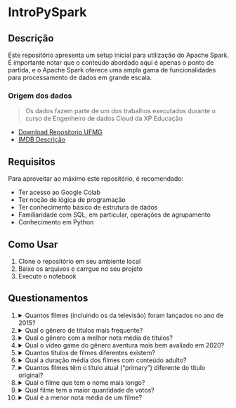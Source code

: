 # IntroPySpark

## Descrição

Este repositório apresenta um setup inicial para utilização do Apache Spark. É importante notar que o conteúdo abordado aqui é apenas o ponto de partida, e o Apache Spark oferece uma ampla gama de funcionalidades para processamento de dados em grande escala.

### Origem dos dados

> Os dados fazem parte de um dos trabalhos executados durante o curso de Engenheiro de dados Cloud da XP Educação

- [Download Repositorio UFMG][1]
- [IMDB Descrição][2]

## Requisitos

Para aproveitar ao máximo este repositório, é recomendado:

- Ter acesso ao Google Colab
- Ter noção de lógica de programação
- Ter conhecimento básico de estrutura de dados
- Familiaridade com SQL, em particular, operações de agrupamento
- Conhecimento em Python

## Como Usar

1. Clone o repositório em seu ambiente local
2. Baixe os arquivos e carrgue no seu projeto
3. Execute o notebook

## Questionamentos

1. <details><summary>Quantos filmes (incluindo os da televisão) foram lançados no ano de 2015?</summary>
    Resposta: 19987</details>
2. <details><summary>Qual o gênero de títulos mais frequente?</summary>
    Resposta: Drama</details>
3. <details><summary>Qual o gênero com a melhor nota média de títulos?</summary>
    Resposta: History</details>
4. <details><summary>Qual o vídeo game do gênero aventura mais bem avaliado em 2020?</summary>
    Resposta: Half-Life: Alyx</details>
5. <details><summary>Quantos títulos de filmes diferentes existem?</summary>
    Resposta: 3931670</details>
6. <details><summary>Qual a duração média dos filmes com conteúdo adulto?</summary>
    Resposta: 92,79 minutos</details>
7. <details><summary>Quantos filmes têm o título atual (“primary”) diferente do título original?</summary>
    Resposta: 125056</details>
8. <details><summary>Qual o filme que tem o nome mais longo?</summary>
    Resposta: tt12985206</details>
9. <details><summary>Qual filme tem a maior quantidade de votos?</summary>
    Resposta: tt0111161</details>

10. <details><summary>Qual é a menor nota média de um filme?</summary>
    Resposta: 1.0 </details>
    


[1]: https://homepages.dcc.ufmg.br/~pcalais/XPE/engenharia-dados/big-data-spark/trabalho-pratico/

[2]: https://www.imdb.com/interfaces/
